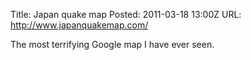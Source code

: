 Title: Japan quake map
Posted: 2011-03-18 13:00Z
URL: http://www.japanquakemap.com/

The most terrifying Google map I have ever seen.